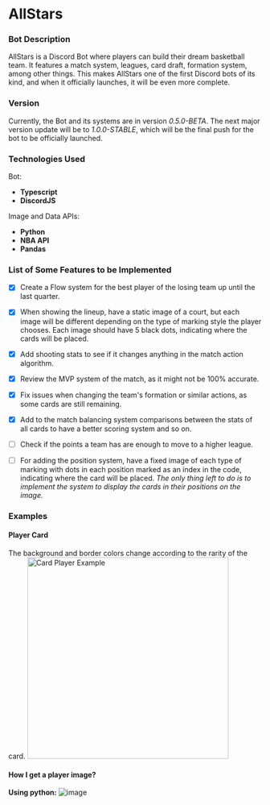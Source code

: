 # AllStars

### Bot Description

AllStars is a Discord Bot where players can build their dream basketball team. It features a match system, leagues, card draft, formation system, among other things. This makes AllStars one of the first Discord bots of its kind, and when it officially launches, it will be even more complete.

### Version
Currently, the Bot and its systems are in version _0.5.0-BETA_. The next major version update will be to _1.0.0-STABLE_, which will be the final push for the bot to be officially launched.

### Technologies Used

Bot:

- **Typescript**
- **DiscordJS**

Image and Data APIs:

- **Python**
- **NBA API**
- **Pandas**

### List of Some Features to be Implemented

- [x] Create a Flow system for the best player of the losing team up until the last quarter.

- [x] When showing the lineup, have a static image of a court, but each image will be different depending on the type of marking style the player chooses. Each image should have 5 black dots, indicating where the cards will be placed.

- [x] Add shooting stats to see if it changes anything in the match action algorithm.

- [x] Review the MVP system of the match, as it might not be 100% accurate.

- [x] Fix issues when changing the team's formation or similar actions, as some cards are still remaining.

- [x] Add to the match balancing system comparisons between the stats of all cards to have a better scoring system and so on.

- [ ] Check if the points a team has are enough to move to a higher league.

- [ ] For adding the position system, have a fixed image of each type of marking with dots in each position marked as an index in the code, indicating where the card will be placed. _The only thing left to do is to implement the system to display the cards in their positions on the image._

### Examples

#### Player Card

The background and border colors change according to the rarity of the card.
<img src="https://media.discordapp.net/attachments/993371075389952062/1248134682785353810/card.png?ex=666489c1&is=66633841&hm=8ab415e133b672d83b017146aa25694110438429a1cedf7fd66dd69f8e037980&=&format=webp&quality=lossless&width=537&height=671" height="400" alt="Card Player Example"/>

#### How I get a player image?
**Using python:**
![image](https://github.com/maccuci/nba-bot-public/assets/30989202/ff905d59-5b23-4773-bf00-6c656c1c0804)

